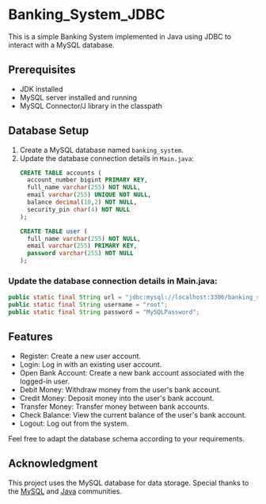# Banking_System_JDBC
This is a simple Banking System implemented in Java using JDBC to interact with a MySQL database.

## Prerequisites
- JDK installed
- MySQL server installed and running
- MySQL Connector/J library in the classpath

## Database Setup
1. Create a MySQL database named `banking_system`.
2. Update the database connection details in `Main.java`:
     ```sql
   CREATE TABLE accounts (
       account_number bigint PRIMARY KEY,
       full_name varchar(255) NOT NULL,
       email varchar(255) UNIQUE NOT NULL,
       balance decimal(10,2) NOT NULL,
       security_pin char(4) NOT NULL
   );

   CREATE TABLE user (
       full_name varchar(255) NOT NULL,
       email varchar(255) PRIMARY KEY,
       password varchar(255) NOT NULL
   );
   ```

### Update the database connection details in Main.java:     
   ```java
   public static final String url = "jdbc:mysql://localhost:3306/banking_system";
   public static final String username = "root";
   public static final String password = "MySQLPassword";
```

## Features
- Register: Create a new user account.
- Login: Log in with an existing user account.
- Open Bank Account: Create a new bank account associated with the logged-in user.
- Debit Money: Withdraw money from the user's bank account.
- Credit Money: Deposit money into the user's bank account.
- Transfer Money: Transfer money between bank accounts.
- Check Balance: View the current balance of the user's bank account.
- Logout: Log out from the system.
   
Feel free to adapt the database schema according to your requirements.

## Acknowledgment
This project uses the MySQL database for data storage.
Special thanks to the [MySQL](https://www.mysql.com/) and [Java](https://www.oracle.com/java/) communities.
   
